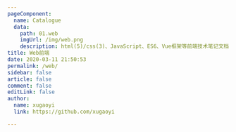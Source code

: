 ```yaml
---
pageComponent:
  name: Catalogue
  data:
    path: 01.web
    imgUrl: /img/web.png
    description: html(5)/css(3)、JavaScript、ES6、Vue框架等前端技术笔记文档
title: Web前端
date: 2020-03-11 21:50:53
permalink: /web/
sidebar: false
article: false
comment: false
editLink: false
author:
  name: xugaoyi
  link: https://github.com/xugaoyi

---
```


